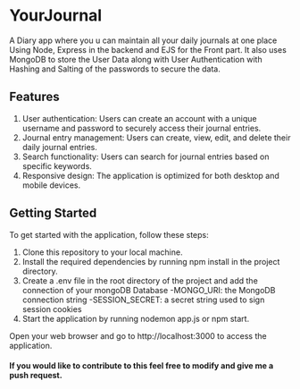 # YourJournal
A Diary app where you u can maintain all your daily journals at one place Using Node, Express in the backend and EJS for the Front part. It also uses MongoDB to store the User Data along with User Authentication with Hashing and Salting of the passwords to secure the data. 

## Features
1) User authentication: Users can create an account with a unique username and password to securely access their journal entries.
2) Journal entry management: Users can create, view, edit, and delete their daily journal entries.
3) Search functionality: Users can search for journal entries based on specific keywords.
4) Responsive design: The application is optimized for both desktop and mobile devices.

## Getting Started
To get started with the application, follow these steps:

1) Clone this repository to your local machine.
2) Install the required dependencies by running npm install in the project directory.
3) Create a .env file in the root directory of the project and add the connection of your mongoDB Database 
-MONGO_URI: the MongoDB connection string
-SESSION_SECRET: a secret string used to sign session cookies
6) Start the application by running nodemon app.js or npm start.

Open your web browser and go to http://localhost:3000 to access the application.

#### If you would like to contribute to this feel free to modify and give me a push request.
